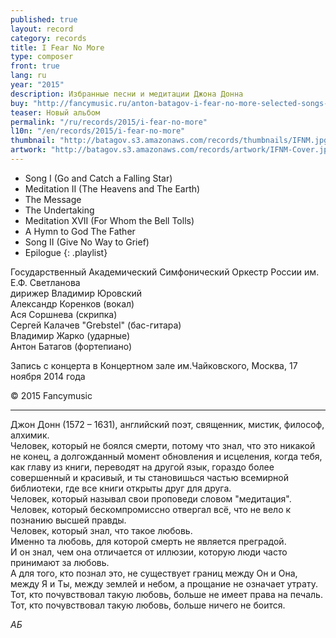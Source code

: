 ```yaml
---
published: true
layout: record
category: records
title: I Fear No More
type: composer
front: true
lang: ru
year: "2015"
description: Избранные песни и медитации Джона Донна
buy: "http://fancymusic.ru/anton-batagov-i-fear-no-more-selected-songs-and-meditations-of-john-donne/"
teaser: Новый альбом
permalink: "/ru/records/2015/i-fear-no-more"
l10n: "/en/records/2015/i-fear-no-more"
thumbnail: "http://batagov.s3.amazonaws.com/records/thumbnails/IFNM.jpg"
artwork: "http://batagov.s3.amazonaws.com/records/artwork/IFNM-Cover.jpg"
---
```



- Song I (Go and Catch a Falling Star)
- Meditation II (The Heavens and The Earth)
- The Message
- The Undertaking
- Meditation XVII (For Whom the Bell Tolls) 
- A Hymn to God The Father
- Song II (Give No Way to Grief) 
- Epilogue
{: .playlist}

Государственный Академический Симфонический Оркестр России им. Е.Ф. Светланова  
дирижер Владимир Юровский  
Александр Коренков (вокал)  
Ася Соршнева (скрипка)  
Сергей Калачев "Grebstel" (бас-гитара)  
Владимир Жарко (ударные)  
Антон Батагов (фортепиано)  
  
Запись с концерта в Концертном зале им.Чайковского, Москва, 17 ноября 2014 года

© 2015 Fancymusic

***

Джон Донн (1572 – 1631), английский поэт, священник, мистик, философ, алхимик.  
Человек, который не боялся смерти, потому что знал, что это никакой не конец, а долгожданный момент обновления и исцеления, когда тебя, как главу из книги, переводят на другой язык, гораздо более совершенный и красивый, и ты становишься частью всемирной библиотеки, где все книги открыты друг для друга.  
Человек, который называл свои проповеди словом "медитация".  
Человек, который бескомпромиссно отвергал всё, что не вело к познанию высшей правды.  
Человек, который знал, что такое любовь.   
Именно та любовь, для которой смерть не является преградой.  
И он знал, чем она отличается от иллюзии, которую люди часто принимают за любовь.  
А для того, кто познал это, не существует границ между Он и Она, между Я и Ты, между землей и небом, а прощание не означает утрату.  
Тот, кто почувствовал такую любовь, больше не имеет права на печаль.   
Тот, кто почувствовал такую любовь, больше ничего не боится.  
  
_АБ_
